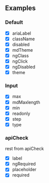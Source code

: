 ## Examples
### Default

- [x] ariaLabel
- [x] className
- [x] disabled
- [x] mdTheme
- [x] ngClass
- [x] ngClick
- [x] ngDisabled
- [x] theme

### Input

- [x] max
- [x] mdMaxlength
- [x] min
- [x] readonly
- [x] step
- [x] type

### apiCheck
rest from apiCheck
- [x] label
- [x] ngRequired
- [x] placeholder
- [x] required
